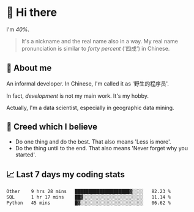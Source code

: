 # 👋 Hi there

I'm *40%*.

> It's a nickname and the real name also in a way.
> My real name pronunciation is similar to *forty percent* ('四成') in Chinese.

## :speech_balloon: About me

An informal developer. In Chinese, I'm called it as '野生的程序员'.

In fact, _development_ is not my main work. It's my hobby.

Actually, I'm a data scientist, especially in geographic data mining.

## :see_no_evil: Creed which I believe

- Do one thing and do the best. That also means 'Less is more'.
- Do the thing until to the end. That also means 'Never forget why you started'.

## :chart_with_upwards_trend: Last 7 days my coding stats

<!--START_SECTION:waka-->

```txt
Other    9 hrs 28 mins   ████████████████████▓░░░░   82.23 %
SQL      1 hr 17 mins    ██▓░░░░░░░░░░░░░░░░░░░░░░   11.14 %
Python   45 mins         █▓░░░░░░░░░░░░░░░░░░░░░░░   06.62 %
```

<!--END_SECTION:waka-->
